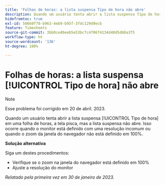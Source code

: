 ```yaml
---
title: 'Folhas de horas: a lista suspensa Tipo de hora não abre'
description: Quando um usuário tenta abrir a lista suspensa Tipo de hora em uma folha de horas, a tela pisca, mas a lista suspensa não abre. Isso ocorre quando o monitor está definido com uma resolução incomum ou quando o zoom da janela do navegador não está definido em 100%.
hidefromtoc: true
exl-id: 50660f78-b963-4eb9-b95f-3fdc129d9ecb
feature: Timesheets
source-git-commit: 3bb0ced6eeb5e53bcfc4706f4134d40d5d68a3f5
workflow-type: ht
source-wordcount: '136'
ht-degree: 100%

---
```


# Folhas de horas: a lista suspensa [!UICONTROL Tipo de hora] não abre

>[!NOTE]
>
>Esse problema foi corrigido em 20 de abril. 2023.

Quando um usuário tenta abrir a lista suspensa [!UICONTROL Tipo de hora] em uma folha de horas, a tela pisca, mas a lista suspensa não abre. Isso ocorre quando o monitor está definido com uma resolução incomum ou quando o zoom da janela do navegador não está definido em 100%.

**Solução alternativa**

Siga um destes procedimentos:

* Verifique se o zoom na janela do navegador está definido em 100%
* Ajuste a resolução do monitor

_Relatado pela primeira vez em 30 de janeiro de 2023._
